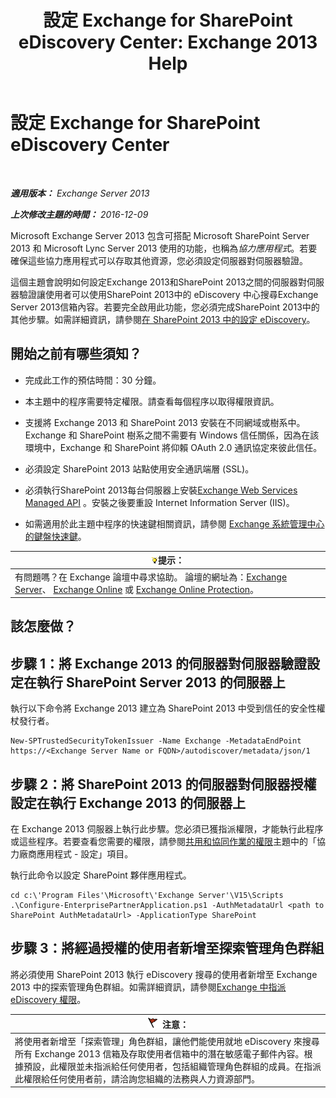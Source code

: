 ﻿---
title: '設定 Exchange for SharePoint eDiscovery Center: Exchange 2013 Help'
TOCTitle: 設定 Exchange for SharePoint eDiscovery Center
ms:assetid: 795c1a3b-295c-4ee5-ade9-52cf3fda3f19
ms:mtpsurl: https://technet.microsoft.com/zh-tw/library/JJ218665(v=EXCHG.150)
ms:contentKeyID: 50473540
ms.date: 05/21/2018
mtps_version: v=EXCHG.150
ms.translationtype: MT
---

# 設定 Exchange for SharePoint eDiscovery Center

 

_**適用版本：** Exchange Server 2013_

_**上次修改主題的時間：** 2016-12-09_

Microsoft Exchange Server 2013 包含可搭配 Microsoft SharePoint Server 2013 和 Microsoft Lync Server 2013 使用的功能，也稱為*協力應用程式*。若要確保這些協力應用程式可以存取其他資源，您必須設定伺服器對伺服器驗證。

這個主題會說明如何設定Exchange 2013和SharePoint 2013之間的伺服器對伺服器驗證讓使用者可以使用SharePoint 2013中的 eDiscovery 中心搜尋Exchange Server 2013信箱內容。若要完全啟用此功能，您必須完成SharePoint 2013中的其他步驟。如需詳細資訊，請參閱[在 SharePoint 2013 中的設定 eDiscovery](https://go.microsoft.com/fwlink/?linkid=257727)。

## 開始之前有哪些須知？

  - 完成此工作的預估時間：30 分鐘。

  - 本主題中的程序需要特定權限。請查看每個程序以取得權限資訊。

  - 支援將 Exchange 2013 和 SharePoint 2013 安裝在不同網域或樹系中。Exchange 和 SharePoint 樹系之間不需要有 Windows 信任關係，因為在該環境中，Exchange 和 SharePoint 將仰賴 OAuth 2.0 通訊協定來彼此信任。

  - 必須設定 SharePoint 2013 站點使用安全通訊端層 (SSL)。

  - 必須執行SharePoint 2013每台伺服器上安裝[Exchange Web Services Managed API](https://go.microsoft.com/fwlink/?linkid=257726) 。安裝之後要重設 Internet Information Server (IIS)。

  - 如需適用於此主題中程序的快速鍵相關資訊，請參閱 [Exchange 系統管理中心的鍵盤快速鍵](keyboard-shortcuts-in-the-exchange-admin-center-exchange-online-protection-help.md)。

<table>
<thead>
<tr class="header">
<th><img src="images/Bb124558.tip(EXCHG.150).gif" title="提示" alt="提示" />提示：</th>
</tr>
</thead>
<tbody>
<tr class="odd">
<td>有問題嗎？在 Exchange 論壇中尋求協助。 論壇的網址為：<a href="https://go.microsoft.com/fwlink/p/?linkid=60612">Exchange Server</a>、 <a href="https://go.microsoft.com/fwlink/p/?linkid=267542">Exchange Online</a> 或 <a href="https://go.microsoft.com/fwlink/p/?linkid=285351">Exchange Online Protection</a>。</td>
</tr>
</tbody>
</table>


## 該怎麼做？

## 步驟 1：將 Exchange 2013 的伺服器對伺服器驗證設定在執行 SharePoint Server 2013 的伺服器上

執行以下命令將 Exchange 2013 建立為 SharePoint 2013 中受到信任的安全性權杖發行者。

    New-SPTrustedSecurityTokenIssuer -Name Exchange -MetadataEndPoint https://<Exchange Server Name or FQDN>/autodiscover/metadata/json/1

## 步驟 2：將 SharePoint 2013 的伺服器對伺服器授權設定在執行 Exchange 2013 的伺服器上

在 Exchange 2013 伺服器上執行此步驟。您必須已獲指派權限，才能執行此程序或這些程序。若要查看您需要的權限，請參閱[共用和協同作業的權限](sharing-and-collaboration-permissions-exchange-2013-help.md)主題中的「協力廠商應用程式 - 設定」項目。

執行此命令以設定 SharePoint 夥伴應用程式。

    cd c:\'Program Files'\Microsoft\'Exchange Server'\V15\Scripts
    .\Configure-EnterprisePartnerApplication.ps1 -AuthMetadataUrl <path to SharePoint AuthMetadataUrl> -ApplicationType SharePoint

## 步驟 3：將經過授權的使用者新增至探索管理角色群組

將必須使用 SharePoint 2013 執行 eDiscovery 搜尋的使用者新增至 Exchange 2013 中的探索管理角色群組。如需詳細資訊，請參閱[Exchange 中指派 eDiscovery 權限](assign-ediscovery-permissions-in-exchange-exchange-2013-help.md)。

<table>
<thead>
<tr class="header">
<th><img src="images/Dd876857.Caution(EXCHG.150).gif" title="注意" alt="注意" />注意：</th>
</tr>
</thead>
<tbody>
<tr class="odd">
<td>將使用者新增至「探索管理」角色群組，讓他們能使用就地 eDiscovery 來搜尋所有 Exchange 2013 信箱及存取使用者信箱中的潛在敏感電子郵件內容。根據預設，此權限並未指派給任何使用者，包括組織管理角色群組的成員。在指派此權限給任何使用者前，請洽詢您組織的法務與人力資源部門。</td>
</tr>
</tbody>
</table>


